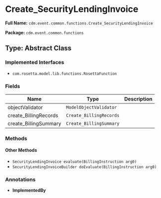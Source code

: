 # Create_SecurityLendingInvoice

**Full Name:** `cdm.event.common.functions.Create_SecurityLendingInvoice`

**Package:** `cdm.event.common.functions`

## Type: Abstract Class

### Implemented Interfaces

- `com.rosetta.model.lib.functions.RosettaFunction`

### Fields

| Name | Type | Description |
|------|------|-------------|
| objectValidator | `ModelObjectValidator` |  |
| create_BillingRecords | `Create_BillingRecords` |  |
| create_BillingSummary | `Create_BillingSummary` |  |

### Methods

#### Other Methods

- `SecurityLendingInvoice evaluate(BillingInstruction arg0)`
- `SecurityLendingInvoiceBuilder doEvaluate(BillingInstruction arg0)`

### Annotations

- **ImplementedBy**

